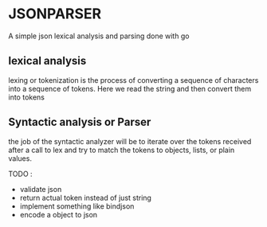 # JSONPARSER
A simple json lexical analysis and parsing done with go

## lexical analysis
lexing or tokenization is the process of converting a sequence of characters into a sequence of tokens.
Here we read the string and then convert them into tokens

## Syntactic analysis or Parser
the job of the syntactic analyzer will be to iterate over the tokens received after a call to lex and try to match the tokens to objects, lists, or plain values.

TODO :
- validate json
- return actual token instead of just string
- implement something like bindjson 
- encode a object to json
